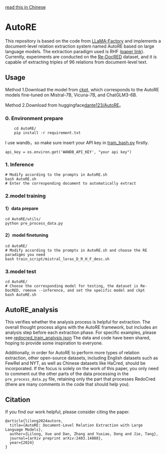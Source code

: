 [read this in Chinese](https://github.com/bigdante/AutoRE/blob/main/README.md)

# AutoRE
This repository is based on the code from [LLaMA-Factory](https://github.com/hiyouga/LLaMA-Factory) and implements a document-level relation extraction system named AutoRE based on large language models. The extraction paradigm used is RHF ([paper link](https://arxiv.org/abs/2403.14888v1)).
Currently, experiments are conducted on the [Re-DocRED](https://github.com/tonytan48/Re-DocRED) dataset, and it is capable of extracting triples of 96 relations from document-level text.

## Usage
Method 1.Download the model from [ckpt](https://cloud.tsinghua.edu.cn/d/4d12cf0620164caca82c/), which corresponds to the AutoRE models fine-tuned on Mistral-7B, Vicuna-7B, and ChatGLM3-6B.

Method 2.Download from huggingface[dante123/AutoRE](https://huggingface.co/dante123/AutoRE/tree/main)。
### 0. Environment prepare
```shell
    cd AutoRE/
    pip install -r requirement.txt
```
I use wandb，so make sure insert your API key in [train_bash.py](https://github.com/bigdante/AutoRE/blob/main/AutoRE/src/train_bash.py) firstly.
```shell
api_key = os.environ.get('WANDB_API_KEY', "your api key")
```
### 1. Inference

```shell
# Modify according to the prompts in AutoRE.sh
bash AutoRE.sh
# Enter the corresponding document to automatically extract
````

### 2.model training

#### 1）data prepare
```shell
cd AutoRE/utils/
python pre_process_data.py
```

#### 2）model finetuning

```shell
cd AutoRE/
# Modify according to the prompts in AutoRE.sh and choose the RE paradigms you need
bash train_script/mistral_loras_D_R_H_F_desc.sh
```

### 3.model test

```shell
cd AutoRE/
# Choose the corresponding model for testing, the dataset is Re-DocRED, remove --inference, and set the specific model and ckpt
bash AutoRE.sh
```

## AutoRE_analysis
This verifies whether the analysis process is helpful for extraction. The overall thought process aligns with the AutoRE framework, but includes an analysis step before each extraction phase.
For specific examples, please see [redocred_train_analysis.json](https://github.com/bigdante/AutoRE/blob/main/AutoRE/data/redocred/analysis_redocred/redocred_train_analysis.json)
The data and code have been shared, hoping to provide some inspiration to everyone.

Additionally, in order for AutoRE to perform more types of relation extraction, other open-source datasets, including English datasets such as FewRel and NYT, as well as Chinese datasets like HaCred, should be incorporated. If the focus is solely on the work of this paper, you only need to comment out the other parts of the data processing in the `pre_process_data.py` file, retaining only the part that processes RedoCred (there are many comments in the code that should help you).



## Citation

If you find our work helpful, please consider citing the paper.

```
@article{lilong2024autore,
  title={AutoRE: Document-Level Relation Extraction with Large Language Models},
  author={Lilong, Xue and Dan, Zhang and Yuxiao, Dong and Jie, Tang},
  journal={arXiv preprint arXiv:2403.14888},
  year={2024}
}
```




